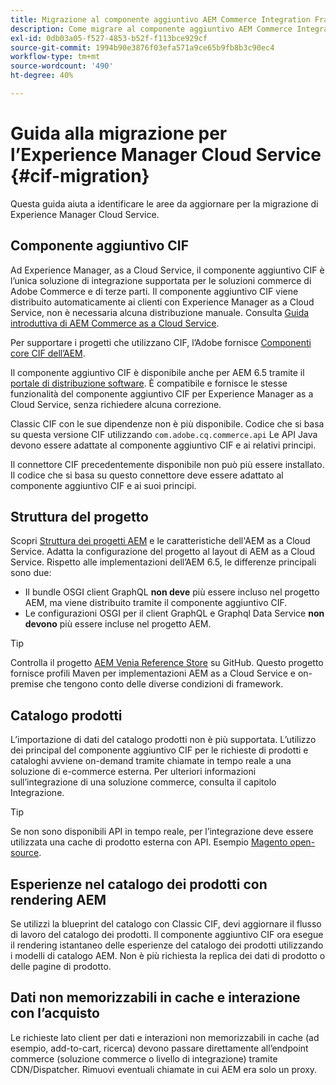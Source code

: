```yaml
---
title: Migrazione al componente aggiuntivo AEM Commerce Integration Framework (CIF)
description: Come migrare al componente aggiuntivo AEM Commerce Integration Framework (CIF) da una versione precedente
exl-id: 0db03a05-f527-4853-b52f-f113bce929cf
source-git-commit: 1994b90e3876f03efa571a9ce65b9fb8b3c90ec4
workflow-type: tm+mt
source-wordcount: '490'
ht-degree: 40%

---
```


# Guida alla migrazione per l’Experience Manager Cloud Service {#cif-migration}

Questa guida aiuta a identificare le aree da aggiornare per la migrazione di Experience Manager Cloud Service.

## Componente aggiuntivo CIF

Ad Experience Manager, as a Cloud Service, il componente aggiuntivo CIF è l’unica soluzione di integrazione supportata per le soluzioni commerce di Adobe Commerce e di terze parti. Il componente aggiuntivo CIF viene distribuito automaticamente ai clienti con Experience Manager as a Cloud Service, non è necessaria alcuna distribuzione manuale. Consulta [Guida introduttiva di AEM Commerce as a Cloud Service](getting-started.md).

Per supportare i progetti che utilizzano CIF, l’Adobe fornisce [Componenti core CIF dell’AEM](https://github.com/adobe/aem-core-cif-components).

Il componente aggiuntivo CIF è disponibile anche per AEM 6.5 tramite il [portale di distribuzione software](https://experience.adobe.com/#/downloads/content/software-distribution/it/aem.html). È compatibile e fornisce le stesse funzionalità del componente aggiuntivo CIF per Experience Manager as a Cloud Service, senza richiedere alcuna correzione.

Classic CIF con le sue dipendenze non è più disponibile. Codice che si basa su questa versione CIF utilizzando `com.adobe.cq.commerce.api` Le API Java devono essere adattate al componente aggiuntivo CIF e ai relativi principi.

Il connettore CIF precedentemente disponibile non può più essere installato. Il codice che si basa su questo connettore deve essere adattato al componente aggiuntivo CIF e ai suoi principi.

## Struttura del progetto

Scopri [Struttura dei progetti AEM](https://experienceleague.adobe.com/docs/experience-manager-cloud-service/implementing/developing/aem-project-content-package-structure.html?lang=it) e le caratteristiche dell&#39;AEM as a Cloud Service. Adatta la configurazione del progetto al layout di AEM as a Cloud Service.
Rispetto alle implementazioni dell’AEM 6.5, le differenze principali sono due:

* Il bundle OSGI client GraphQL **non deve** più essere incluso nel progetto AEM, ma viene distribuito tramite il componente aggiuntivo CIF.
* Le configurazioni OSGI per il client GraphQL e Graphql Data Service **non devono** più essere incluse nel progetto AEM.

>[!TIP]
>
>Controlla il progetto [AEM Venia Reference Store](https://github.com/adobe/aem-cif-guides-venia) su GitHub. Questo progetto fornisce profili Maven per implementazioni AEM as a Cloud Service e on-premise che tengono conto delle diverse condizioni di framework.

## Catalogo prodotti

L’importazione di dati del catalogo prodotti non è più supportata. L’utilizzo dei principal del componente aggiuntivo CIF per le richieste di prodotti e cataloghi avviene on-demand tramite chiamate in tempo reale a una soluzione di e-commerce esterna. Per ulteriori informazioni sull’integrazione di una soluzione commerce, consulta il capitolo Integrazione.

>[!TIP]
>
>Se non sono disponibili API in tempo reale, per l’integrazione deve essere utilizzata una cache di prodotto esterna con API. Esempio [Magento open-source](https://business.adobe.com/products/magento/open-source.html).

## Esperienze nel catalogo dei prodotti con rendering AEM

Se utilizzi la blueprint del catalogo con Classic CIF, devi aggiornare il flusso di lavoro del catalogo dei prodotti. Il componente aggiuntivo CIF ora esegue il rendering istantaneo delle esperienze del catalogo dei prodotti utilizzando i modelli di catalogo AEM. Non è più richiesta la replica dei dati di prodotto o delle pagine di prodotto.

## Dati non memorizzabili in cache e interazione con l’acquisto

Le richieste lato client per dati e interazioni non memorizzabili in cache (ad esempio, add-to-cart, ricerca) devono passare direttamente all’endpoint commerce (soluzione commerce o livello di integrazione) tramite CDN/Dispatcher. Rimuovi eventuali chiamate in cui AEM era solo un proxy.
